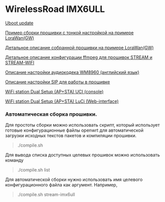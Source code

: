
# WirelessRoad IMX6ULL

[Uboot update](Documentation/README.uboot.md)

[Пример сборки прошивки с тонкой настройкой на примере LoraWan(GW)](Documentation/README.lorawan-details.md)

[Детальное описание собранной прошивки на примере LoraWan(GW)](Documentation/README.lorawan-details.md)

[Детальное описание конфигурации ffmpeg для прошивок STREAM и STREAM-WIFI](Documentation/README.ffmpeg.md)

[Описание настройки аудиокодека WM8960 (английский язык)](Documentation/README.audio.md)

[Описание настройки SIP для работы в прошивке](Documentation/README.sip.md)

[WiFi station Dual Setup (AP+STA) UCI (console)](Documentation/README.wifi-sta-dualsetup-uci.md)

[WiFi station Dual Setup (AP+STA) LuCi (Web-interface)](Documentation/README.wifi-sta-dualsetup-luci.md)

### Автоматическая сборка прошивки.
Для простоты сборки можно использовать скрипт, который использует готовые конфигурационные файлы openwrt для автоматической загрузки исходных текстов пакетов и компиляции прошивки.
> ./compile.sh

Для вывода списка доступных целевых прошивок можно использовать команду
> ./compile.sh list

Для автоматической сборки нужно использовать имя целевого конфигурационного файла как аргумент.
Например,
> ./compile.sh stream-imx6ull
